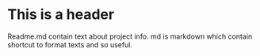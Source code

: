 # This is a header 
Readme.md contain text about project info.
md is markdown which contain shortcut to format texts and so useful.

